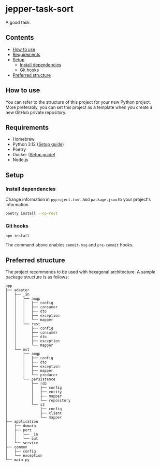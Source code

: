 # jepper-task-sort

A good task.

## Contents

- [How to use](#how-to-use)
- [Requirements](#requirements)
- [Setup](#setup)
    - [Install dependencies](#install-dependencies)
    - [Git hooks](#git-hooks)
- [Preferred structure](#preferred-structure)

## How to use

You can refer to the structure of this project for your new Python project. More preferably, you can set this project as a template when you create a new GitHub private repository.

## Requirements

- Homebrew
- Python 3.12 ([Setup guide](https://lunit.atlassian.net/wiki/x/ZwFEu))
- Poetry
- Docker ([Setup guide](https://lunit.atlassian.net/wiki/x/DYMdw))
- Node.js

## Setup

### Install dependencies

Change information in `pyproject.toml` and `package.json` to your project's information.

```zsh
poetry install --no-root
```

### Git hooks

```shell
npm install
```

The command above enables `commit-msg` and `pre-commit` hooks.

## Preferred structure

The project recommends to be used with hexagonal architecture. A sample package structure is as follows:

```
app
├── adapter
│   ├── _in
│   │   ├── amqp
│   │   │   ├── config
│   │   │   ├── consumer
│   │   │   ├── dto
│   │   │   ├── exception
│   │   │   └── mapper
│   │   └── rest
│   │       ├── config
│   │       ├── consumer
│   │       ├── dto
│   │       ├── exception
│   │       └── mapper
│   └── out
│       ├── amqp
│       │   ├── config
│       │   ├── dto
│       │   ├── exception
│       │   ├── mapper
│       │   └── producer
│       └── persistence
│           ├── rdb
│           │   ├── config
│           │   ├── entity
│           │   ├── mapper
│           │   └── repository
│           └── s3
│               ├── config
│               ├── client
│               └── mapper
├── application
│   ├── domain
│   ├── port
│   │   ├── _in
│   │   └── out
│   └── service
├── common
│   ├── config
│   └── exception
└── main.py
```
